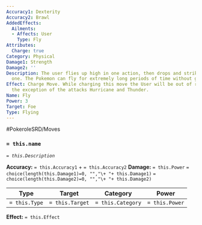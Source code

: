 ```yaml
---
Accuracy1: Dexterity
Accuracy2: Brawl
AddedEffects:
  Ailments:
  - Affects: User
    Type: Fly
Attributes:
  Charge: true
Category: Physical
Damage1: Strength
Damage2: ''
Description: The user flies up high in one action, then drops and strikes in the next
  one. The Pokemon can fly for extremely long periods of time without getting tired.
Effect: Charge Move. While charging this move the User will be out of range, with
  the exception of the attacks Hurricane and Thunder.
Name: Fly
Power: 3
Target: Foe
Type: Flying
---
```


#PokeroleSRD/Moves

### `= this.name` 
*`= this.Description`*

**Accuracy:** `= this.Accuracy1` + `= this.Accuracy2`
**Damage:** `= this.Power` `= choice(length(this.Damage1)=0, "","\+ "+ this.Damage1)` `= choice(length(this.Damage2)=0, "","\+ "+ this.Damage2)`

| Type          | Target          | Category          | Power          |
| ------------- | --------------- | ----------------  | -------------- |
| `= this.Type` | `= this.Target` | `= this.Category` | `= this.Power` | 

**Effect:** `= this.Effect`